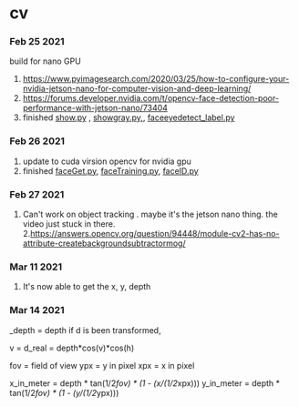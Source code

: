 # cv

### Feb 25 2021

build for nano GPU
1. https://www.pyimagesearch.com/2020/03/25/how-to-configure-your-nvidia-jetson-nano-for-computer-vision-and-deep-learning/
2. https://forums.developer.nvidia.com/t/opencv-face-detection-poor-performance-with-jetson-nano/73404
3. finished [show.py](https://github.com/tychien/cvtest/blob/main/show.py) , [showgray.py,](https://github.com/tychien/cvtest/blob/main/showgray.py), [faceeyedetect_label.py](https://github.com/tychien/cvtest/blob/main/faceeyedetect_label.py)

### Feb 26 2021

1. update to cuda virsion opencv for nvidia gpu
2. finished [faceGet.py](https://github.com/tychien/cvtest/blob/main/faceGet.py), [faceTraining.py](https://github.com/tychien/cvtest/blob/main/faceTraining.py),  [faceID.py](https://github.com/tychien/cvtest/blob/main/faceID.py)

### Feb 27 2021

1. Can't work on object tracking . maybe it's the jetson nano thing. the video just stuck in there.
2.https://answers.opencv.org/question/94448/module-cv2-has-no-attribute-createbackgroundsubtractormog/


### Mar 11 2021

1. It's now able to get the x, y, depth

### Mar 14 2021

_depth = depth
if d is been transformed, 

v = 
d_real = depth*cos(v)*cos(h)

fov = field of view
ypx = y in pixel
xpx = x in pixel

x_in_meter = depth * tan(1/2*fov) * (1 - (x/(1/2*xpx)))
y_in_meter = depth * tan(1/2*fov) * (1 - (y/(1/2*ypx)))



